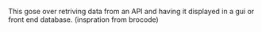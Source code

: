 This gose over retriving data from an API and having it displayed in a gui or front end database. (inspration from brocode)
